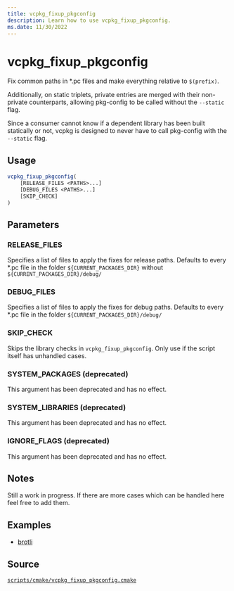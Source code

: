```yaml
---
title: vcpkg_fixup_pkgconfig
description: Learn how to use vcpkg_fixup_pkgconfig.
ms.date: 11/30/2022
---
```

# vcpkg_fixup_pkgconfig

Fix common paths in *.pc files and make everything relative to `$(prefix)`.

Additionally, on static triplets, private entries are merged with their non-private counterparts, allowing pkg-config to be called without the ``--static`` flag.

Since a consumer cannot know if a dependent library has been built statically or not, vcpkg is designed to never have to call pkg-config with the ``--static`` flag.

## Usage

```cmake
vcpkg_fixup_pkgconfig(
    [RELEASE_FILES <PATHS>...]
    [DEBUG_FILES <PATHS>...]
    [SKIP_CHECK]
)
```

## Parameters

### RELEASE_FILES

Specifies a list of files to apply the fixes for release paths. Defaults to every *.pc file in the folder `${CURRENT_PACKAGES_DIR}` without `${CURRENT_PACKAGES_DIR}/debug/`

### DEBUG_FILES

Specifies a list of files to apply the fixes for debug paths. Defaults to every *.pc file in the folder `${CURRENT_PACKAGES_DIR}/debug/`

### SKIP_CHECK

Skips the library checks in `vcpkg_fixup_pkgconfig`. Only use if the script itself has unhandled cases.

### SYSTEM_PACKAGES (deprecated)

This argument has been deprecated and has no effect.

### SYSTEM_LIBRARIES (deprecated)

This argument has been deprecated and has no effect.

### IGNORE_FLAGS (deprecated)

This argument has been deprecated and has no effect.

## Notes

Still a work in progress. If there are more cases which can be handled here feel free to add them.

## Examples

- [brotli](https://github.com/Microsoft/vcpkg/blob/master/ports/brotli/portfile.cmake)

## Source

[`scripts/cmake/vcpkg_fixup_pkgconfig.cmake`](https://github.com/Microsoft/vcpkg/blob/master/scripts/cmake/vcpkg_fixup_pkgconfig.cmake)
